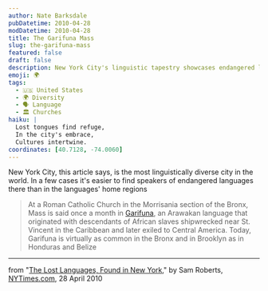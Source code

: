 ```yaml
---
author: Nate Barksdale
pubDatetime: 2010-04-28
modDatetime: 2010-04-28
title: The Garifuna Mass
slug: the-garifuna-mass
featured: false
draft: false
description: New York City's linguistic tapestry showcases endangered languages thriving in unexpected places.
emoji: 🌍
tags:
  - 🇺🇸 United States
  - 🌍 Diversity
  - 🗣️ Language
  - 🏛️ Churches
haiku: |
  Lost tongues find refuge,  
  In the city's embrace,  
  Cultures intertwine.
coordinates: [40.7128, -74.0060]
---
```


New York City, this article says, is the most linguistically diverse city in the world. In a few cases it's easier to find speakers of endangered languages there than in the languages' home regions

> At a Roman Catholic Church in the Morrisania section of the Bronx, Mass is said once a month in [Garifuna](http://web.archive.org/web/20220305075806/https://endangeredlanguagealliance.org/main/language-projects/garifuna), an Arawakan language that originated with descendants of African slaves shipwrecked near St. Vincent in the Caribbean and later exiled to Central America. Today, Garifuna is virtually as common in the Bronx and in Brooklyn as in Honduras and Belize

---

from "[The Lost Languages, Found in New York](http://web.archive.org/web/20231120041811/https://www.nytimes.com/2010/04/29/nyregion/29lost.html?hp)," by Sam Roberts, [NYTimes.com](http://web.archive.org/web/20231120041811/https://www.nytimes.com/2010/04/29/nyregion/29lost.html?hp), 28 April 2010
